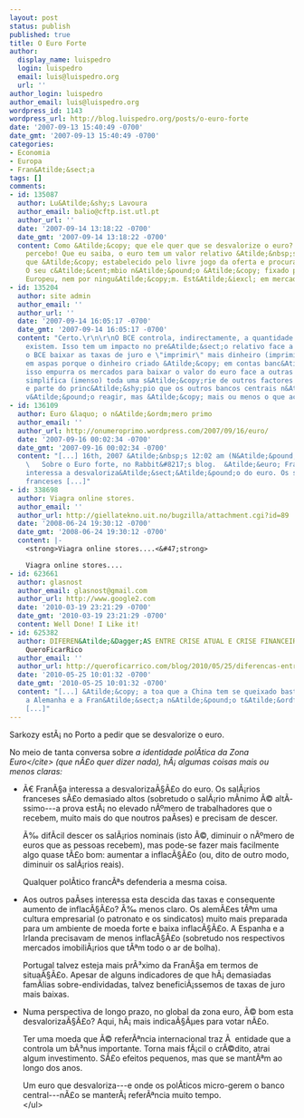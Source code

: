 ```yaml
---
layout: post
status: publish
published: true
title: O Euro Forte
author:
  display_name: luispedro
  login: luispedro
  email: luis@luispedro.org
  url: ''
author_login: luispedro
author_email: luis@luispedro.org
wordpress_id: 1143
wordpress_url: http://blog.luispedro.org/posts/o-euro-forte
date: '2007-09-13 15:40:49 -0700'
date_gmt: '2007-09-13 15:40:49 -0700'
categories:
- Economia
- Europa
- Fran&Atilde;&sect;a
tags: []
comments:
- id: 135087
  author: Lu&Atilde;&shy;s Lavoura
  author_email: balio@cftp.ist.utl.pt
  author_url: ''
  date: '2007-09-14 13:18:22 -0700'
  date_gmt: '2007-09-14 13:18:22 -0700'
  content: Como &Atilde;&copy; que ele quer que se desvalorize o euro? N&Atilde;&pound;o
    percebo! Que eu saiba, o euro tem um valor relativo &Atilde;&nbsp;s outras moedas
    que &Atilde;&copy; estabelecido pelo livre jogo da oferta e procura de bens monet&Atilde;&iexcl;rios.
    O seu c&Atilde;&cent;mbio n&Atilde;&pound;o &Atilde;&copy; fixado pelo Banco Central
    Europeu, nem por ningu&Atilde;&copy;m. Est&Atilde;&iexcl; em mercado livre.
- id: 135204
  author: site admin
  author_email: ''
  author_url: ''
  date: '2007-09-14 16:05:17 -0700'
  date_gmt: '2007-09-14 16:05:17 -0700'
  content: "Certo.\r\n\r\nO BCE controla, indirectamente, a quantidade de euros que
    existem. Isso tem um impacto no pre&Atilde;&sect;o relativo face a outras moedas.\r\n\r\nSe
    o BCE baixar as taxas de juro e \"imprimir\" mais dinheiro (imprimir est&Atilde;&iexcl;
    em aspas porque o dinheiro criado &Atilde;&copy; em contas banc&Atilde;&iexcl;rias),
    isso empurra os mercados para baixar o valor do euro face a outras moedas.\r\n\r\nIsto
    simplifica (imenso) toda uma s&Atilde;&copy;rie de outros factores e passos interm&Atilde;&copy;dios,
    e parte do princ&Atilde;&shy;pio que os outros bancos centrais n&Atilde;&pound;o
    v&Atilde;&pound;o reagir, mas &Atilde;&copy; mais ou menos o que acontece."
- id: 136109
  author: Euro &laquo; o n&Atilde;&ordm;mero primo
  author_email: ''
  author_url: http://onumeroprimo.wordpress.com/2007/09/16/euro/
  date: '2007-09-16 00:02:34 -0700'
  date_gmt: '2007-09-16 00:02:34 -0700'
  content: "[...] 16th, 2007 &Atilde;&nbsp;s 12:02 am (N&Atilde;&pound;o classificado)
    \   Sobre o Euro forte, no Rabbit&#8217;s blog.  &Atilde;&euro; Fran&Atilde;&sect;a
    interessa a desvaloriza&Atilde;&sect;&Atilde;&pound;o do euro. Os sal&Atilde;&iexcl;rios
    franceses [...]"
- id: 338698
  author: Viagra online stores.
  author_email: ''
  author_url: http://giellatekno.uit.no/bugzilla/attachment.cgi?id=89
  date: '2008-06-24 19:30:12 -0700'
  date_gmt: '2008-06-24 19:30:12 -0700'
  content: |-
    <strong>Viagra online stores....<&#47;strong>

    Viagra online stores....
- id: 623661
  author: glasnost
  author_email: glasnost@gmail.com
  author_url: http://www.google2.com
  date: '2010-03-19 23:21:29 -0700'
  date_gmt: '2010-03-19 23:21:29 -0700'
  content: Well Done! I Like it!
- id: 625382
  author: DIFEREN&Atilde;&Dagger;AS ENTRE CRISE ATUAL E CRISE FINANCEIRA DE 2008 |
    QueroFicarRico
  author_email: ''
  author_url: http://queroficarrico.com/blog/2010/05/25/diferencas-entre-crise-atual-e-crise-financeira-de-2008/
  date: '2010-05-25 10:01:32 -0700'
  date_gmt: '2010-05-25 10:01:32 -0700'
  content: "[...] &Atilde;&copy; a toa que a China tem se queixado bastante, enquanto
    a Alemanha e a Fran&Atilde;&sect;a n&Atilde;&pound;o t&Atilde;&ordf;m se preocupado
    [...]"
---
```

<p>Sarkozy est&Atilde;&iexcl; no Porto a pedir que se desvalorize o euro.</p>
<p>No meio de tanta conversa sobre <cite>a identidade pol&Atilde;&shy;tica da Zona Euro<&#47;cite> (que n&Atilde;&pound;o quer dizer nada), h&Atilde;&iexcl; algumas coisas mais ou menos claras:</p>
<ul>
<li>&Atilde;&euro; Fran&Atilde;&sect;a interessa a desvaloriza&Atilde;&sect;&Atilde;&pound;o do euro. Os sal&Atilde;&iexcl;rios franceses s&Atilde;&pound;o demasiado altos (sobretudo o sal&Atilde;&iexcl;rio m&Atilde;&shy;nimo &Atilde;&copy; alt&Atilde;&shy;ssimo---a prova est&Atilde;&iexcl; no elevado n&Atilde;&ordm;mero de trabalhadores que o recebem, muito mais do que noutros pa&Atilde;&shy;ses) e precisam de descer.
<p>&Atilde;&permil; dif&Atilde;&shy;cil descer os sal&Atilde;&iexcl;rios nominais (isto &Atilde;&copy;, diminuir o n&Atilde;&ordm;mero de euros que as pessoas recebem), mas pode-se fazer mais facilmente algo quase t&Atilde;&pound;o bom: aumentar a inflac&Atilde;&sect;&Atilde;&pound;o (ou, dito de outro modo, diminuir os sal&Atilde;&iexcl;rios reais).</p>
<p>Qualquer pol&Atilde;&shy;tico franc&Atilde;&ordf;s defenderia a mesma coisa.</p>
<li>Aos outros pa&Atilde;&shy;ses interessa esta descida das taxas e consequente aumento de inflac&Atilde;&sect;&Atilde;&pound;o? &Atilde;&permil; menos claro. Os alem&Atilde;&pound;es t&Atilde;&ordf;m uma cultura empresarial (o patronato e os sindicatos) muito mais preparada para um ambiente de moeda forte e baixa inflac&Atilde;&sect;&Atilde;&pound;o. A Espanha e a Irlanda precisavam de menos inflac&Atilde;&sect;&Atilde;&pound;o (sobretudo nos respectivos mercados imobili&Atilde;&iexcl;rios que t&Atilde;&ordf;m todo o ar de bolha).
<p>Portugal talvez esteja mais pr&Atilde;&sup3;ximo da Fran&Atilde;&sect;a em termos de situa&Atilde;&sect;&Atilde;&pound;o. Apesar de alguns indicadores de que h&Atilde;&iexcl; demasiadas fam&Atilde;&shy;lias sobre-endividadas, talvez benefici&Atilde;&iexcl;ssemos de taxas de juro mais baixas.</p>
<li>Numa perspectiva de longo prazo, no global da zona euro, &Atilde;&copy; bom esta desvaloriza&Atilde;&sect;&Atilde;&pound;o? Aqui, h&Atilde;&iexcl; mais indica&Atilde;&sect;&Atilde;&micro;es para votar n&Atilde;&pound;o.
<p>Ter uma moeda que &Atilde;&copy; refer&Atilde;&ordf;ncia internacional traz &Atilde;&nbsp; entidade que a controla um b&Atilde;&sup3;nus importante. Torna mais f&Atilde;&iexcl;cil o cr&Atilde;&copy;dito, atrai algum investimento. S&Atilde;&pound;o efeitos pequenos, mas que se mant&Atilde;&ordf;m ao longo dos anos.</p>
<p>Um euro que desvaloriza---e onde os pol&Atilde;&shy;ticos micro-gerem o banco central---n&Atilde;&pound;o se manter&Atilde;&iexcl; refer&Atilde;&ordf;ncia muito tempo.<br />
<&#47;ul></p>
